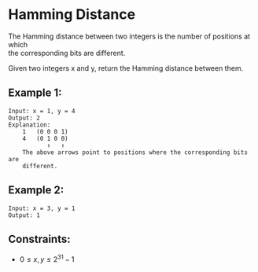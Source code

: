# Hamming Distance

The Hamming distance between two integers is the number of positions at which  
the corresponding bits are different.

Given two integers x and y, return the Hamming distance between them.

## Example 1:

    Input: x = 1, y = 4
    Output: 2
    Explanation:
        1   (0 0 0 1)
        4   (0 1 0 0)
               ↑   ↑
        The above arrows point to positions where the corresponding bits are 
        different.

## Example 2:

    Input: x = 3, y = 1
    Output: 1

## Constraints:

* $0 \le x, y \le 2^{31} - 1$


